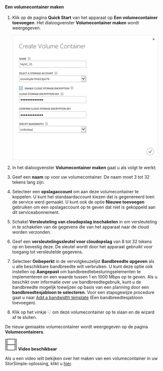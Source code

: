 <!--author=SharS last changed: 9/17/15-->

#### Een volumecontainer maken

1. Klik op de pagina **Quick Start** van het apparaat op **Een volumecontainer toevoegen**. Het dialoogvenster **Volumecontainer maken** wordt weergegeven.

    ![Een volumecontainer maken](./media/storsimple-create-volume-container/HCS_CreateVolumeContainerM-include.png)

2. In het dialoogvenster **Volumecontainer maken** gaat u als volgt te werkt:
  1. Geef een **naam** op voor uw volumecontainer. De naam moet 3 tot 32 tekens lang zijn.
  2. Selecteer een **opslagaccount** om aan deze volumecontainer te koppelen. U kunt het standaardaccount kiezen dat is gegenereerd toen de service werd gemaakt. U kunt ook de optie **Nieuwe toevoegen** gebruiken om een opslagaccount op te geven dat niet is gekoppeld aan dit serviceabonnement.
  3. Schakel **Versleuteling van cloudopslag inschakelen** in om versleuteling in te schakelen van de gegevens die van het apparaat naar de cloud worden verzonden.
  4. Geef een **versleutelingssleutel voor cloudopslag** van 8 tot 32 tekens op en bevestig deze. De sleutel wordt door het apparaat gebruikt voor toegang tot versleutelde gegevens.
  5. Selecteer **Onbeperkt** in de vervolgkeuzelijst **Bandbreedte opgeven** als u alle beschikbare bandbreedte wilt verbruiken. U kunt deze optie ook instellen op **Aangepast** om bandbreedtebesturingselementen te implementeren en een waarde tussen 1 en 1000 Mbps op te geven. 
  Als u beschikt over informatie over uw bandbreedtegebruik, kunt u de bandbreedte mogelijk toewijzen op basis van een planning door een **bandbreedtesjabloon te selecteren**. Voor een stapsgewijze procedure gaat u naar [Add a bandwidth template](storsimple-manage-bandwidth-templates.md#add-a-bandwidth-template) (Een bandbreedtesjabloon toevoegen).
  6. Klik op het vinkje ![vinkje](./media/storsimple-create-volume-container/HCS_CheckIcon-include.png) om deze volumecontainer op te slaan en de wizard af te sluiten. 

  De nieuw gemaakte volumecontainer wordt weergegeven op de pagina **Volumecontainers**.

![Video beschikbaar](./media/storsimple-create-volume-container/Video_icon.png) **Video beschikbaar**

Als u een video wilt bekijken over het maken van een volumecontainer in uw StorSimple-oplossing, klikt u [hier](https://azure.microsoft.com/documentation/videos/create-a-volume-container-in-your-storsimple-solution/).


<!--HONumber=Jun16_HO2-->


